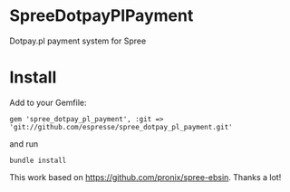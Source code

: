 SpreeDotpayPlPayment
====================

Dotpay.pl payment system for Spree

Install
=======

Add to your Gemfile:

    gem 'spree_dotpay_pl_payment', :git => 'git://github.com/espresse/spree_dotpay_pl_payment.git'

and run 

    bundle install

This work based on https://github.com/pronix/spree-ebsin. Thanks a lot!
 

